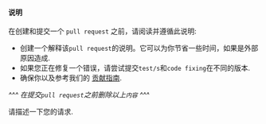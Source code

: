 <!-- Click "Preview" for a more readable version -->

#### 说明

在创建和提交一个 `pull request` 之前，请阅读并遵循此说明:

- 创建一个解释该`pull request`的说明。它可以为你节省一些时间，如果是外部原因造成.
- 如果您正在修复一个错误，请尝试提交`test/s`和`code fixing`在不同的版本.
- 确保你以及参考我们的 [贡献指南](https://github.com/wya-team/wya-vc/blob/master/CONTRIBUTING.md).

*^^^ 在提交`pull request`之前删除以上`内容` ^^^*

请描述一下您的请求.
